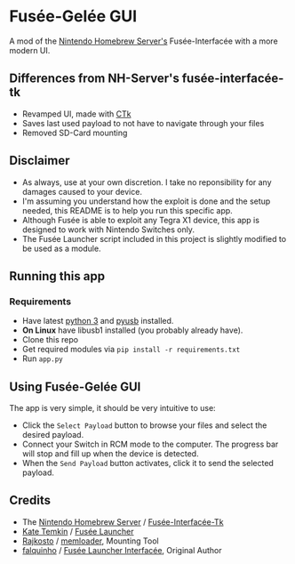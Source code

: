 
# Fusée-Gelée GUI
A mod of the [Nintendo Homebrew Server's](https://github.com/nh-server/fusee-interfacee-tk) Fusée-Interfacée with a more modern UI. 

## Differences from NH-Server's fusée-interfacée-tk
- Revamped UI, made with [CTk](https://github.com/TomSchimansky/CustomTkinter)
- Saves last used payload to not have to navigate through your files
- Removed SD-Card mounting

## Disclaimer
* As always, use at your own discretion. I take no reponsibility for any damages caused to your device.
* I'm assuming you understand how the exploit is done and the setup needed, this README is to help you run this specific app.
* Although Fusée is able to exploit any Tegra X1 device, this app is designed to work with Nintendo Switches only.
* The Fusée Launcher script included in this project is slightly modified to be used as a module.

## Running this app
### Requirements
* Have latest [python 3](https://www.python.org/downloads/) and [pyusb](https://github.com/pyusb/pyusb) installed.
* __On Linux__ have libusb1 installed (you probably already have).
* Clone this repo
* Get required modules via `pip install -r requirements.txt`
* Run `app.py`

## Using Fusée-Gelée GUI
The app is very simple, it should be very intuitive to use:

* Click the `Select Payload` button to browse your files and select the desired payload.
* Connect your Switch in RCM mode to the computer. The progress bar will stop and fill up when the device is detected.
* When the `Send Payload` button activates, click it to send the selected payload.


## Credits
- The [Nintendo Homebrew Server](https://github.com/nh-server) / [Fusée-Interfacée-Tk](https://github.com/nh-server/fusee-interfacee-tk)
- [Kate Temkin](https://github.com/ktemkin) / [Fusée Launcher](https://github.com/Cease-and-DeSwitch/fusee-launcher)
- [Rajkosto](https://github.com/rajkosto) / [memloader](https://github.com/rajkosto/memloader), Mounting Tool
- [falquinho](https://github.com/rajkosto) / [Fusée Launcher Interfacée](https://github.com/falquinho/fusee-interfacee-tk), Original Author